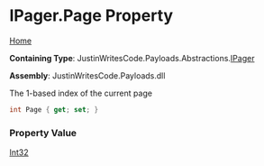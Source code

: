 # IPager\.Page Property

[Home](../../../../README.md)

**Containing Type**: JustinWritesCode\.Payloads\.Abstractions\.[IPager](../README.md)

**Assembly**: JustinWritesCode\.Payloads\.dll

  
The 1\-based index of the current page

```csharp
int Page { get; set; }
```

### Property Value

[Int32](https://docs.microsoft.com/en-us/dotnet/api/system.int32)

